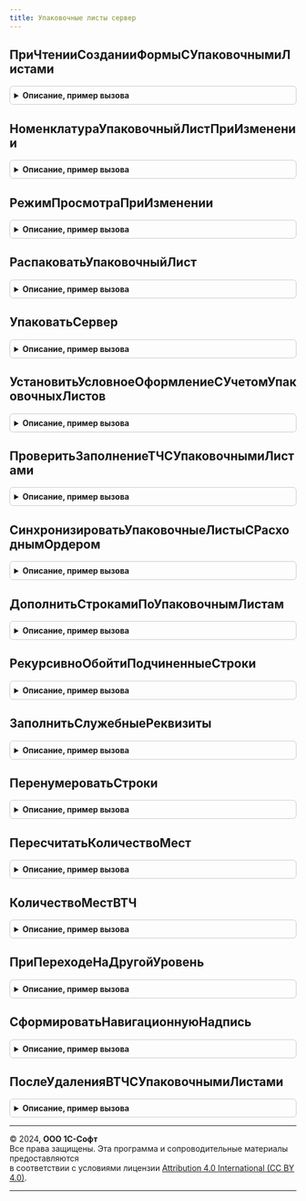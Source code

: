 ```yaml
---
title: Упаковочные листы сервер
---
```



## ПриЧтенииСозданииФормыСУпаковочнымиЛистами
<details style="margin: 1em 0; padding: 0.5em; border: 1px solid #ccc; border-radius: 6px;">

<summary style="font-weight: bold; cursor: pointer;">Описание, пример вызова</summary>

```bsl

// Вызывается для инициализации элементов и реквизитов формы, в которой используются упаковочные листы с иерархией.
// Параметры:
//	Форма - ФормаКлиентскогоПриложения - форма для выполнения действий,
//	ТЧТовары - ДанныеФормыКоллекция - табличная часть, в которой отображаются товары и упаковочные листы,
//	ЗаголовокНачальногоУровня - Строка - начало навигационной надписи, используемой для перехода между
//		разными уровнями вложенности упаковочных листов,
//	РежимПросмотраПоТоварам - Булево - признак режима отображения табличной части с упаковочными листами,
//		Истина - "По товарам", Ложь - "По товарным местам", по умолчанию Неопределено,
//	УпаковочныйЛистРодитель - ДокументСсылка.УпаковочныйЛист - в каком упаковочном листе сейчас находимся,
//		по умолчанию Неопределено.
//
Процедура ПриЧтенииСозданииФормыСУпаковочнымиЛистами(Форма, Экспорт
```

Пример вызова
```bsl
УпаковочныеЛистыСервер.ПриЧтенииСозданииФормыСУпаковочнымиЛистами(Форма, );
```
</details>

## НоменклатураУпаковочныйЛистПриИзменении
<details style="margin: 1em 0; padding: 0.5em; border: 1px solid #ccc; border-radius: 6px;">

<summary style="font-weight: bold; cursor: pointer;">Описание, пример вызова</summary>

```bsl

// Вызывается при изменении номенклатуры или упаковочного листа
// Параметры:
//	Форма - ФормаКлиентскогоПриложения - форма для выполнения действий,
//	ТЧТовары - ДанныеФормыКоллекция - табличная часть, в которой отображаются товары и упаковочные листы,
//	ИмяПоля - Строка - "ТоварыУпаковочныйЛист" или "ТоварыНоменклатура",
//	КэшированныеЗначения - Структура - закешированные значения реквизитов формы,
//	СтруктураДействийСТекущейСтрокой - Структура - действия для обработки,
//	СтруктураДействийСДобавляемымиСтроками - Структура - для обработки новых строк, подчиненных упаковочному листу,
//		по умолчанию Неопределено,
//	ДополнятьСтрокамиПоУпЛистам - Булево - признак необходимости дополнить ТЧ строками,
//		которые подчинены упаковочному листу (при изменении упаковочного листа).
//
Процедура НоменклатураУпаковочныйЛистПриИзменении(Форма, ТЧТовары, ИмяПоля, КэшированныеЗначения, Экспорт
```

Пример вызова
```bsl
УпаковочныеЛистыСервер.НоменклатураУпаковочныйЛистПриИзменении(Форма, ТЧТовары, ИмяПоля, КэшированныеЗначения, );
```
</details>

## РежимПросмотраПриИзменении
<details style="margin: 1em 0; padding: 0.5em; border: 1px solid #ccc; border-radius: 6px;">

<summary style="font-weight: bold; cursor: pointer;">Описание, пример вызова</summary>

```bsl

// Вызывается для инициализации элементов и реквизитов формы, в которой используются упаковочные листы с иерархией.
// Параметры:
//	Форма - ФормаКлиентскогоПриложения - форма для выполнения действий,
//	ТЧТовары - ДанныеФормыКоллекция - табличная часть, в которой отображаются товары и упаковочные листы,
//	ЗаголовокНачальногоУровня - Строка - начало навигационной надписи, используемой для перехода между
//		разными уровнями вложенности упаковочных листов,
//	РежимПросмотраПоТоварам - Булево - признак режима отображения табличной части с упаковочными листами,
//		Истина - "По товарам", Ложь - "По товарным местам", по умолчанию Неопределено.
//
Процедура РежимПросмотраПриИзменении(Форма, ТЧТовары, ЗаголовокНачальногоУровня, РежимПросмотраПоТоварам = Неопределено) Экспорт
```

Пример вызова
```bsl
УпаковочныеЛистыСервер.РежимПросмотраПриИзменении(Форма, ТЧТовары, ЗаголовокНачальногоУровня, РежимПросмотраПоТоварам);
```
</details>

## РаспаковатьУпаковочныйЛист
<details style="margin: 1em 0; padding: 0.5em; border: 1px solid #ccc; border-radius: 6px;">

<summary style="font-weight: bold; cursor: pointer;">Описание, пример вызова</summary>

```bsl

// Вместо строки-упаковочного листа в ТЧ будет отображен состав этого упаковочного листа,
//		вложенные упаковочные листы не разворачиваются.
// Параметры:
//	Форма - ФормаКлиентскогоПриложения - форма для выполнения действий:
// 		* Объект - ДанныеФормыСтруктура -:
// 			** Серии - ДанныеФормыКоллекция -
//
Процедура РаспаковатьУпаковочныйЛист(Форма) Экспорт
```

Пример вызова
```bsl
УпаковочныеЛистыСервер.РаспаковатьУпаковочныйЛист(Форма) 
```
</details>

## УпаковатьСервер
<details style="margin: 1em 0; padding: 0.5em; border: 1px solid #ccc; border-radius: 6px;">

<summary style="font-weight: bold; cursor: pointer;">Описание, пример вызова</summary>

```bsl

// Выделенные строки включаются в новый упаковочный лист, в ТЧ отображаются в виде строки-упаковочного листа.
// Параметры:
//	Форма - ФормаКлиентскогоПриложения - форма для выполнения действий:
// 		* Объект - ДанныеФормыСтруктура -:
// 			** Серии - ДанныеФормыКоллекция -
//
// Возвращаемое значение:
//   - ДокументСсылка.УпаковочныйЛист - ссылка на созданный упаковочный лист.
//
Функция УпаковатьСервер(Форма) Экспорт
```

Пример вызова
```bsl
Результат = УпаковочныеЛистыСервер.УпаковатьСервер(Форма) 
```
</details>

## УстановитьУсловноеОформлениеСУчетомУпаковочныхЛистов
<details style="margin: 1em 0; padding: 0.5em; border: 1px solid #ccc; border-radius: 6px;">

<summary style="font-weight: bold; cursor: pointer;">Описание, пример вызова</summary>

```bsl

// Условное оформление для ТЧ с упаковочными листами.
// Параметры:
//	Форма - ФормаКлиентскогоПриложения - форма для выполнения действий,
//	ИмяТЧ - Строка - имя проверяемой табличной части, по умолчанию "Товары".
//
Процедура УстановитьУсловноеОформлениеСУчетомУпаковочныхЛистов(Форма, ИмяТЧ = "Товары") Экспорт
```

Пример вызова
```bsl
УпаковочныеЛистыСервер.УстановитьУсловноеОформлениеСУчетомУпаковочныхЛистов(Форма, ИмяТЧ);
```
</details>

## ПроверитьЗаполнениеТЧСУпаковочнымиЛистами
<details style="margin: 1em 0; padding: 0.5em; border: 1px solid #ccc; border-radius: 6px;">

<summary style="font-weight: bold; cursor: pointer;">Описание, пример вызова</summary>

```bsl

// Проверка заполнения с учетом особенностей ТЧ с упаковочными листами
// Параметры:
//	Объект	- ФормаКлиентскогоПриложения - форма, содержит в том числе:
//				* Ссылка - ДокументСсылка - проверяемый документ
//			- ДокументОбъект - проверяемый документ
//	ПроверяемыеРеквизиты - Массив - имена реквизитов, требующих проверки,
//	МассивНепроверяемыхРеквизитов - Массив - имена реквизитов, которые нужно исключить из платформенной проверки,
//	Отказ - Булево - признак ошибки проверки,
//	ИмяТЧ - Строка - имя проверяемой табличной части, по умолчанию "Товары".
//
Процедура ПроверитьЗаполнениеТЧСУпаковочнымиЛистами(Объект, ПроверяемыеРеквизиты, МассивНепроверяемыхРеквизитов, Отказ, ИмяТЧ = "Товары") Экспорт
```

Пример вызова
```bsl
УпаковочныеЛистыСервер.ПроверитьЗаполнениеТЧСУпаковочнымиЛистами(Объект, ПроверяемыеРеквизиты, МассивНепроверяемыхРеквизитов, Отказ, ИмяТЧ);
```
</details>

## СинхронизироватьУпаковочныеЛистыСРасходнымОрдером
<details style="margin: 1em 0; padding: 0.5em; border: 1px solid #ccc; border-radius: 6px;">

<summary style="font-weight: bold; cursor: pointer;">Описание, пример вызова</summary>

```bsl

// Определяет упаковочные листы, у которых закешированный в ордере состав не совпадает с содержимым,
//	сохраненным в упаковочном листе, синхронизирует такие упаковочные листы с ордером.
// Параметры:
//	ОрдерСсылка - ДокументСсылка.РасходныйОрдерНаТовары - ордер для синхронизации,
//	ИспользоватьАдресноеХранение - Булево - признак использования адресного хранения на складе или в помещении.
//
// Возвращаемое значение:
//   - Массив - ссылки на упаковочные листы, ТЧ которых потребовалось синхронизировать.
//
Функция СинхронизироватьУпаковочныеЛистыСРасходнымОрдером(ОрдерСсылка, ИспользоватьАдресноеХранение) Экспорт
```

Пример вызова
```bsl
Результат = УпаковочныеЛистыСервер.СинхронизироватьУпаковочныеЛистыСРасходнымОрдером(ОрдерСсылка, ИспользоватьАдресноеХранение) 
```
</details>

## ДополнитьСтрокамиПоУпаковочнымЛистам
<details style="margin: 1em 0; padding: 0.5em; border: 1px solid #ccc; border-radius: 6px;">

<summary style="font-weight: bold; cursor: pointer;">Описание, пример вызова</summary>

```bsl

// Дополняет ТЧТовары строками упаковочного листа, вызывается при изменении номенклатуры или упаковочного листа,
//		проверяет повторное включение упаковочных листов в ТЧТовары.
// Параметры:
//	Форма - ФормаКлиентскогоПриложения - форма для выполнения действий,
//	ТЧТовары - ДанныеФормыКоллекция - табличная часть, в которой отображаются товары и упаковочные листы,
//	СтрокиДляОбработкиОбъединяемые - Массив - обрабатываемые строки ТЧТовары,
//		также в этот массив собираются строки ТЧ, дополненные из упаковочного листа,
//	ЕстьОшибки - Булево - признак наличия ошибок при выполнении процедуры, по умолчанию Ложь,
//	ОшибкиВЖурналРегистрации - Булево - признак того, что ошибки нужно записать в журнал регистрации,
//		по умолчанию ложь,
//	ИсключитьИзПроверкиПервыйУпЛист - Булево - признак того, что первый упаковочный лист из СтрокиДляОбработкиОбъединяемые,
//		нужно исключить из проверки, по умолчанию ложь.
//
Процедура ДополнитьСтрокамиПоУпаковочнымЛистам(Форма, Экспорт
```

Пример вызова
```bsl
УпаковочныеЛистыСервер.ДополнитьСтрокамиПоУпаковочнымЛистам(Форма, );
```
</details>

## РекурсивноОбойтиПодчиненныеСтроки
<details style="margin: 1em 0; padding: 0.5em; border: 1px solid #ccc; border-radius: 6px;">

<summary style="font-weight: bold; cursor: pointer;">Описание, пример вызова</summary>

```bsl

// Рекурсивно обходит строки упаковочного листа, используется для получения или удаления всех строк в иерархии
// Параметры:
//	ТЧТовары - ДанныеФормыКоллекция - табличная часть, в которой отображаются товары и упаковочные листы,
//	УпаковочныйЛист - ДокументСсылка.УпаковочныйЛист - упаковочный лист для обхода строк,
//	ТЧСерии - ДанныеФормыКоллекция - табличная часть с сериями товаров, по умолчанию Неопределено,
//	СтрокиОбъединяемые - Массив - состоит из элементов ДанныеФормыЭлементКоллекции, куда собираются строки ТЧ,
//		подчиненные упаковочному листу, по умолчанию Неопределено,
//	Действие - Строка - "Объединить" или "Удалить", по умолчанию "Объединить".
//
Процедура РекурсивноОбойтиПодчиненныеСтроки(ТЧТовары, Экспорт
```

Пример вызова
```bsl
УпаковочныеЛистыСервер.РекурсивноОбойтиПодчиненныеСтроки(ТЧТовары, );
```
</details>

## ЗаполнитьСлужебныеРеквизиты
<details style="margin: 1em 0; padding: 0.5em; border: 1px solid #ccc; border-radius: 6px;">

<summary style="font-weight: bold; cursor: pointer;">Описание, пример вызова</summary>

```bsl

// Заполняет служебные реквизиты.
// Параметры:
//	Форма - ФормаКлиентскогоПриложения - форма для выполнения действий,
//	ТЧТовары - ДанныеФормыКоллекция - табличная часть, в которой отображаются товары и упаковочные листы,
//	СтруктураДействий - Структура - действия, которые нужно произвести,
//	СтрокиЗаполнения - Массив - строки ТЧТовары, в которых нужно заполнить служебные реквизиты,
//		по умолчанию Неопределено,
//	Перенумеровать - Булево - признак того, что после заполнения ТЧ нужно пронумеровать,
//	КэшированныеЗначения - Структура - кэш для заполнения реквизитов.
//
Процедура ЗаполнитьСлужебныеРеквизиты(Форма, Экспорт
```

Пример вызова
```bsl
УпаковочныеЛистыСервер.ЗаполнитьСлужебныеРеквизиты(Форма, );
```
</details>

## ПеренумероватьСтроки
<details style="margin: 1em 0; padding: 0.5em; border: 1px solid #ccc; border-radius: 6px;">

<summary style="font-weight: bold; cursor: pointer;">Описание, пример вызова</summary>

```bsl

// Нумерует строки в ТЧ, где нумерация по умолчанию не совпадает с отображаемым порядком строк,
//		используется для ТЧ с упаковочными листами
// Параметры:
//	Форма - ФормаКлиентскогоПриложения - форма для выполнения действий,
//	ТЧТовары - ДанныеФормыКоллекция - табличная часть, в которой отображаются товары и упаковочные листы,
//	НачинаяСНомера - Число - номер строки (отображаемый), с которого следует начать нумерацию, по умолчанию 1.
//
Процедура ПеренумероватьСтроки(Форма, ТЧТовары, НачинаяСНомера = 1) Экспорт
```

Пример вызова
```bsl
УпаковочныеЛистыСервер.ПеренумероватьСтроки(Форма, ТЧТовары, НачинаяСНомера);
```
</details>

## ПересчитатьКоличествоМест
<details style="margin: 1em 0; padding: 0.5em; border: 1px solid #ccc; border-radius: 6px;">

<summary style="font-weight: bold; cursor: pointer;">Описание, пример вызова</summary>

```bsl

// Заполняет реквизит формы Объект.ВсегоМест.
// Параметры:
//	Форма - ФормаКлиентскогоПриложения - форма для выполнения действий,
//	ТЧТовары - ДанныеФормыКоллекция - табличная часть, в которой отображаются товары и упаковочные листы.
//
Процедура ПересчитатьКоличествоМест(Форма, ТЧТовары) Экспорт
```

Пример вызова
```bsl
УпаковочныеЛистыСервер.ПересчитатьКоличествоМест(Форма, ТЧТовары) 
```
</details>

## КоличествоМестВТЧ
<details style="margin: 1em 0; padding: 0.5em; border: 1px solid #ccc; border-radius: 6px;">

<summary style="font-weight: bold; cursor: pointer;">Описание, пример вызова</summary>

```bsl

// Рассчитывает товарных количество мест в ТЧ
//
// Параметры:
//  ТЧ	 - ДанныеФормыКоллекция - табличная часть, для которой рассчитывается количество мест.
//
// Возвращаемое значение:
//   - Число - количество товарных мест в ТЧ.
//
Функция КоличествоМестВТЧ(ТЧ) Экспорт
```

Пример вызова
```bsl
Результат = УпаковочныеЛистыСервер.КоличествоМестВТЧ(ТЧ) 
```
</details>

## ПриПереходеНаДругойУровень
<details style="margin: 1em 0; padding: 0.5em; border: 1px solid #ccc; border-radius: 6px;">

<summary style="font-weight: bold; cursor: pointer;">Описание, пример вызова</summary>

```bsl

// Выполняет действия при переходе по уровням вложенности упаковочных листов.
// Параметры:
//	Форма - ФормаКлиентскогоПриложения - форма для выполнения действий,
//	ТЧТовары - ДанныеФормыКоллекция - табличная часть, в которой отображаются товары и упаковочные листы
//	НавигационнаяСсылка - ДокументСсылка.УпаковочныйЛист, Строка, УникальныйИдентификатор -
//		указатель уровня, на который нужно перейти
//	ЗаголовокНачальногоУровня - Строка - начало навигационной надписи, используемой для перехода между
//		разными уровнями вложенности упаковочных листов,
//	ОтображатьГиперссылки - Булево - признак того, что навигационная панель отображается в виде гиперссылок,
//		по умолчанию Истина.
//
Процедура ПриПереходеНаДругойУровень(Форма, Экспорт
```

Пример вызова
```bsl
УпаковочныеЛистыСервер.ПриПереходеНаДругойУровень(Форма, );
```
</details>

## СформироватьНавигационнуюНадпись
<details style="margin: 1em 0; padding: 0.5em; border: 1px solid #ccc; border-radius: 6px;">

<summary style="font-weight: bold; cursor: pointer;">Описание, пример вызова</summary>

```bsl

// Формирует надпись для навигации по уровням вложенности упаковочных листов.
// Параметры:
//	Форма - ФормаКлиентскогоПриложения - форма для выполнения действий,
//	ЗаголовокНачальногоУровня - Строка - начало навигационной надписи, используемой для перехода между
//		разными уровнями вложенности упаковочных листов,
//	ОтображатьГиперссылки - Булево - признак того, что навигационная панель отображается в виде гиперссылок,
//		по умолчанию Истина.
//
Процедура СформироватьНавигационнуюНадпись(Форма, ЗаголовокНачальногоУровня, ОтображатьГиперссылки = Истина) Экспорт
```

Пример вызова
```bsl
УпаковочныеЛистыСервер.СформироватьНавигационнуюНадпись(Форма, ЗаголовокНачальногоУровня, ОтображатьГиперссылки);
```
</details>

## ПослеУдаленияВТЧСУпаковочнымиЛистами
<details style="margin: 1em 0; padding: 0.5em; border: 1px solid #ccc; border-radius: 6px;">

<summary style="font-weight: bold; cursor: pointer;">Описание, пример вызова</summary>

```bsl

// Выполняет действия после удаления строки в ТЧ с упаковочными листами.
//
// Параметры:
//  Форма					 - ФормаКлиентскогоПриложения - форма для выполнения действий,
//  ТЧТовары				 - ДанныеФормыКоллекция - табличная часть с упаковочными листами,
//  РежимПросмотраПоТоварам	 - Булево - признак режима отображения табличной части с упаковочными листами,
//		Истина - "По товарам", Ложь - "По товарным местам".
//
Процедура ПослеУдаленияВТЧСУпаковочнымиЛистами(Форма, ТЧТовары, РежимПросмотраПоТоварам) Экспорт
```

Пример вызова
```bsl
УпаковочныеЛистыСервер.ПослеУдаленияВТЧСУпаковочнымиЛистами(Форма, ТЧТовары, РежимПросмотраПоТоварам) 
```
</details>

---

© 2024, **ООО 1С-Софт**  
Все права защищены. Эта программа и сопроводительные материалы предоставляются  
в соответствии с условиями лицензии [Attribution 4.0 International (CC BY 4.0)](https://creativecommons.org/licenses/by/4.0/legalcode).

---
